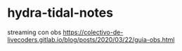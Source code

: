 # hydra-tidal-notes
streaming con obs
https://colectivo-de-livecoders.gitlab.io/blog/posts/2020/03/22/guia-obs.html
